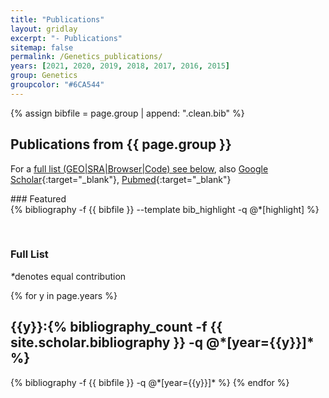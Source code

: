 ```yaml
---
title: "Publications"
layout: gridlay
excerpt: "- Publications"
sitemap: false
permalink: /Genetics_publications/
years: [2021, 2020, 2019, 2018, 2017, 2016, 2015]
group: Genetics
groupcolor: "#6CA544"
---
```


{% assign bibfile = page.group | append: ".clean.bib" %}

## Publications from {{ page.group }}

For a [full list (GEO\|SRA\|Browser\|Code) see below](#full-list), also [Google Scholar](https://scholar.google.com/citations?user=PIPGxWoAAAAJ){:target="_blank"}, [Pubmed](https://www.ncbi.nlm.nih.gov/myncbi/1zofdYmKS0FQg/bibliography/public/){:target="_blank"}

<div class="row">
### Featured

<div class="publications_highlight">
  {% bibliography -f {{ bibfile }} --template bib_highlight -q @*[highlight] %}
</div>
</div>

<p> &nbsp; </p>

### Full List

<nobr><em>*</em>denotes equal contribution</nobr>

<div class="publications">

{% for y in page.years %}
  <h2 class="year">{{y}}:{% bibliography_count -f {{ site.scholar.bibliography }} -q @*[year={{y}}]* %}</h2>
  {% bibliography -f {{ bibfile }} -q @*[year={{y}}]* %}
{% endfor %}

</div>
